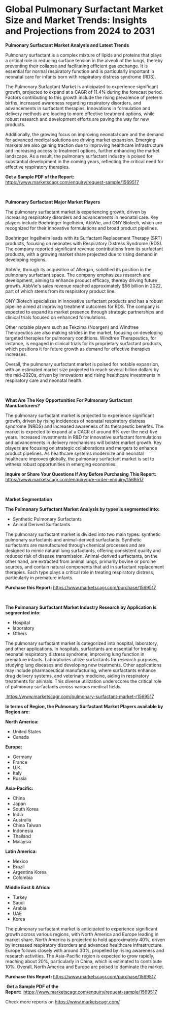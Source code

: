 <p><h1>Global Pulmonary Surfactant Market Size and Market Trends: Insights and Projections from 2024 to 2031</h1></p><p><strong>Pulmonary Surfactant Market Analysis and Latest Trends</strong></p>
<p><p>Pulmonary surfactant is a complex mixture of lipids and proteins that plays a critical role in reducing surface tension in the alveoli of the lungs, thereby preventing their collapse and facilitating efficient gas exchange. It is essential for normal respiratory function and is particularly important in neonatal care for infants born with respiratory distress syndrome (RDS).</p><p>The Pulmonary Surfactant Market is anticipated to experience significant growth, projected to expand at a CAGR of 11.4% during the forecast period. Factors contributing to this growth include the rising prevalence of preterm births, increased awareness regarding respiratory disorders, and advancements in surfactant therapies. Innovations in formulation and delivery methods are leading to more effective treatment options, while robust research and development efforts are paving the way for new products.</p><p>Additionally, the growing focus on improving neonatal care and the demand for advanced medical solutions are driving market expansion. Emerging markets are also gaining traction due to improving healthcare infrastructure and increasing access to treatment options, further enhancing the market landscape. As a result, the pulmonary surfactant industry is poised for substantial development in the coming years, reflecting the critical need for effective respiratory therapies.</p></p>
<p><strong>Get a Sample PDF of the Report:&nbsp;</strong> <a href="https://www.marketscagr.com/enquiry/request-sample/1569517?utm_campaign=2003&utm_medium=2&utm_source=Github&utm_content=ia&utm_term=29122024&utm_id=pulmonary-surfactant">https://www.marketscagr.com/enquiry/request-sample/1569517</a></p>
<p>&nbsp;</p>
<p><strong>Pulmonary Surfactant Major Market Players</strong></p>
<p><p>The pulmonary surfactant market is experiencing growth, driven by increasing respiratory disorders and advancements in neonatal care. Key players include Boehringer Ingelheim, AbbVie, and ONY Biotech, which are recognized for their innovative formulations and broad product pipelines.</p><p>Boehringer Ingelheim leads with its Surfactant Replacement Therapy (SRT) products, focusing on neonates with Respiratory Distress Syndrome (RDS). The company reported significant revenue contributions from its surfactant products, with a growing market share projected due to rising demand in developing regions.</p><p>AbbVie, through its acquisition of Allergan, solidified its position in the pulmonary surfactant space. The company emphasizes research and development, aiming to enhance product efficacy, thereby driving future growth. AbbVie's sales revenue reached approximately $56 billion in 2022, part of which stems from its respiratory product line.</p><p>ONY Biotech specializes in innovative surfactant products and has a robust pipeline aimed at improving treatment outcomes for RDS. The company is expected to expand its market presence through strategic partnerships and clinical trials focused on enhanced formulations.</p><p>Other notable players such as Tekzima (Noargen) and Windtree Therapeutics are also making strides in the market, focusing on developing targeted therapies for pulmonary conditions. Windtree Therapeutics, for instance, is engaged in clinical trials for its proprietary surfactant products, which positions it for future growth as demand for effective therapies increases.</p><p>Overall, the pulmonary surfactant market is poised for notable expansion, with an estimated market size projected to reach several billion dollars by the mid-2020s, driven by innovations and rising healthcare investments in respiratory care and neonatal health.</p></p>
<p>&nbsp;</p>
<p><strong>What Are The Key Opportunities For Pulmonary Surfactant Manufacturers?</strong></p>
<p><p>The pulmonary surfactant market is projected to experience significant growth, driven by rising incidences of neonatal respiratory distress syndrome (NRDS) and increased awareness of its therapeutic benefits. The market is expected to expand at a CAGR of around 6% over the next five years. Increased investments in R&D for innovative surfactant formulations and advancements in delivery mechanisms will bolster market growth. Key players are focusing on strategic collaborations and mergers to enhance product pipelines. As healthcare systems modernize and neonatal healthcare improves globally, the pulmonary surfactant market is set to witness robust opportunities in emerging economies.</p></p>
<p><strong>Inquire or Share Your Questions If Any Before Purchasing This Report:</strong> <a href="https://www.marketscagr.com/enquiry/pre-order-enquiry/1569517?utm_campaign=2003&utm_medium=2&utm_source=Github&utm_content=ia&utm_term=29122024&utm_id=pulmonary-surfactant">https://www.marketscagr.com/enquiry/pre-order-enquiry/1569517</a></p>
<p>&nbsp;</p>
<p><strong>Market Segmentation</strong></p>
<p><strong>The Pulmonary Surfactant Market Analysis by types is segmented into:</strong></p>
<p><ul><li>Synthetic Pulmonary Surfactants</li><li>Animal Derived Surfactants</li></ul></p>
<p><p>The pulmonary surfactant market is divided into two main types: synthetic pulmonary surfactants and animal-derived surfactants. Synthetic surfactants are manufactured through chemical processes and are designed to mimic natural lung surfactants, offering consistent quality and reduced risk of disease transmission. Animal-derived surfactants, on the other hand, are extracted from animal lungs, primarily bovine or porcine sources, and contain natural components that aid in surfactant replacement therapies. Each type plays a critical role in treating respiratory distress, particularly in premature infants.</p></p>
<p><strong>Purchase this Report:&nbsp;</strong><a href="https://www.marketscagr.com/purchase/1569517?utm_campaign=2003&utm_medium=2&utm_source=Github&utm_content=ia&utm_term=29122024&utm_id=pulmonary-surfactant">https://www.marketscagr.com/purchase/1569517</a></p>
<p>&nbsp;</p>
<p><strong>The Pulmonary Surfactant Market Industry Research by Application is segmented into:</strong></p>
<p><ul><li>Hospital</li><li>laboratory</li><li>Others</li></ul></p>
<p><p>The pulmonary surfactant market is categorized into hospital, laboratory, and other applications. In hospitals, surfactants are essential for treating neonatal respiratory distress syndrome, improving lung function in premature infants. Laboratories utilize surfactants for research purposes, studying lung diseases and developing new treatments. Other applications may include pharmaceutical manufacturing, where surfactants enhance drug delivery systems, and veterinary medicine, aiding in respiratory treatments for animals. This diverse utilization underscores the critical role of pulmonary surfactants across various medical fields.</p></p>
<p><a href="https://www.marketscagr.com/pulmonary-surfactant-market-r1569517?utm_campaign=2003&utm_medium=2&utm_source=Github&utm_content=ia&utm_term=29122024&utm_id=pulmonary-surfactant">&nbsp;https://www.marketscagr.com/pulmonary-surfactant-market-r1569517</a></p>
<p><strong>In terms of Region, the Pulmonary Surfactant Market Players available by Region are:</strong></p>
<p>
    <p> <strong> North America: </strong>
        <ul>
            <li>United States</li>
            <li>Canada</li>
        </ul>
        </p> 
    <p> <strong> Europe: </strong>
        <ul>
            <li>Germany</li>
            <li>France</li>
            <li>U.K.</li>
            <li>Italy</li>
            <li>Russia</li>
        </ul>
        </p> 
    <p> <strong> Asia-Pacific: </strong>
        <ul>
            <li>China</li>
            <li>Japan</li>
            <li>South Korea</li>
            <li>India</li>
            <li>Australia</li>
            <li>China Taiwan</li>
            <li>Indonesia</li>
            <li>Thailand</li>
            <li>Malaysia</li>
        </ul>
        </p> 
    <p> <strong> Latin America: </strong>
        <ul>
            <li>Mexico</li>
            <li>Brazil</li>
            <li>Argentina Korea</li>
            <li>Colombia</li>
        </ul>
        </p> 
    <p> <strong> Middle East & Africa: </strong>
        <ul>
            <li>Turkey</li>
            <li>Saudi</li>
            <li>Arabia</li>
            <li>UAE</li>
            <li>Korea</li>
        </ul>
    </p>
    </p>
<p><p>The pulmonary surfactant market is anticipated to experience significant growth across various regions, with North America and Europe leading in market share. North America is projected to hold approximately 40%, driven by increased respiratory disorders and advanced healthcare infrastructure. Europe follows closely with around 30%, propelled by rising awareness and research activities. The Asia-Pacific region is expected to grow rapidly, reaching about 20%, particularly in China, which is estimated to contribute 10%. Overall, North America and Europe are poised to dominate the market.</p></p>
<p><strong>Purchase this Report: </strong><a href="https://www.marketscagr.com/purchase/1569517?utm_campaign=2003&utm_medium=2&utm_source=Github&utm_content=ia&utm_term=29122024&utm_id=pulmonary-surfactant">https://www.marketscagr.com/purchase/1569517</a></p>
<p>&nbsp;<strong>Get a Sample PDF of the Report:&nbsp;&nbsp;</strong><a href="https://www.marketscagr.com/enquiry/request-sample/1569517?utm_campaign=2003&utm_medium=2&utm_source=Github&utm_content=ia&utm_term=29122024&utm_id=pulmonary-surfactant">https://www.marketscagr.com/enquiry/request-sample/1569517</a></p>
<p><strong></strong></p>
<p>Check more reports on <a href="https://www.marketscagr.com/?utm_campaign=2003&utm_medium=2&utm_source=Github&utm_content=ia&utm_term=29122024&utm_id=pulmonary-surfactant">https://www.marketscagr.com/</a></p>